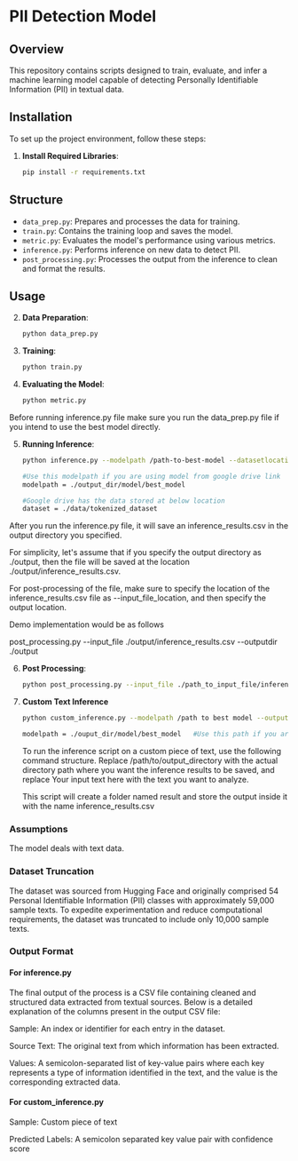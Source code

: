 # PII Detection Model

## Overview

This repository contains scripts designed to train, evaluate, and infer a machine learning model capable of detecting Personally Identifiable Information (PII) in textual data. 



## Installation

To set up the project environment, follow these steps:


1. **Install Required Libraries**:

    ```bash
    pip install -r requirements.txt
    ```

## Structure

- `data_prep.py`: Prepares and processes the data for training.
- `train.py`: Contains the training loop and saves the model.
- `metric.py`: Evaluates the model's performance using various metrics.
- `inference.py`: Performs inference on new data to detect PII.
- `post_processing.py`: Processes the output from the inference to clean and format the results.

## Usage

2. **Data Preparation**:

    ```bash
    python data_prep.py
    ```

3.  **Training**:

    ```bash
    python train.py
    ```


4. **Evaluating the Model**:

    ```bash
    python metric.py
    ```

Before running inference.py file make sure you run the data_prep.py file if you intend to use the best model directly.

5.  **Running Inference**:

    ```bash
    python inference.py --modelpath /path-to-best-model --datasetlocation /path-to-dataset  --outputdir ./path_to_output_directory
    ```
    
    ```bash
    #Use this modelpath if you are using model from google drive link 
    modelpath = ./output_dir/model/best_model

    #Google drive has the data stored at below location
    dataset = ./data/tokenized_dataset
    ```
    
After you run the inference.py file, it will save an inference_results.csv in the output directory you specified. 

For simplicity, let's assume that if you specify the output directory as ./output, then the file will be saved at the location ./output/inference_results.csv.

For post-processing of the file, make sure to specify the location of the inference_results.csv file as --input_file_location, and then specify the output location. 

Demo implementation would be as follows

post_processing.py --input_file ./output/inference_results.csv --outputdir ./output

6.  **Post Processing**:

    ```bash
    python post_processing.py --input_file ./path_to_input_file/inference_results.csv --outputdir ./path_to_output_directory
    ```



7. **Custom Text Inference**



    ```bash
    python custom_inference.py --modelpath /path to best model --outputdir /path to output_directory --text "Your input text here"
    ```

    ```bash
    modelpath = ./ouput_dir/model/best_model   #Use this path if you are using model from google drive link 
    ```
   
   To run the inference script on a custom piece of text, use the following command structure. Replace /path/to/output_directory with the actual directory path where you want the inference results to be saved, 
    and replace Your input text here with the text you want to analyze.

   This script will create a folder named result and store the output inside it with the name inference_results.csv

### Assumptions
The model deals  with text data.



### Dataset Truncation
The dataset was sourced from Hugging Face and originally comprised 54 Personal Identifiable Information (PII) classes with approximately 59,000 sample texts. To expedite experimentation and reduce computational requirements, the dataset was truncated to include only 10,000 sample texts. 

### Output Format 

#### For inference.py

The final output of the process is a CSV file containing cleaned and structured data extracted from textual sources. Below is a detailed explanation of the columns present in the output CSV file:

Sample: An index or identifier for each entry in the dataset.

Source Text: The original text from which information has been extracted.

Values: A semicolon-separated list of key-value pairs where each key represents a type of information identified in the text, and the value is the corresponding extracted data.

#### For custom_inference.py

Sample: Custom piece of text

Predicted Labels: A semicolon separated key value pair with confidence score





